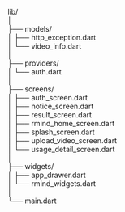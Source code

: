 lib/  
│  
├── models/  
│ ├── http_exception.dart  
│ └── video_info.dart  
│  
├── providers/  
│ └── auth.dart  
│  
├── screens/  
│ ├── auth_screen.dart  
│ ├── notice_screen.dart  
│ ├── result_screen.dart  
│ ├── rmind_home_screen.dart  
│ ├── splash_screen.dart  
│ ├── upload_video_screen.dart  
│ └── usage_detail_screen.dart  
│  
├── widgets/  
│ ├── app_drawer.dart  
│ └── rmind_widgets.dart  
│  
└── main.dart
